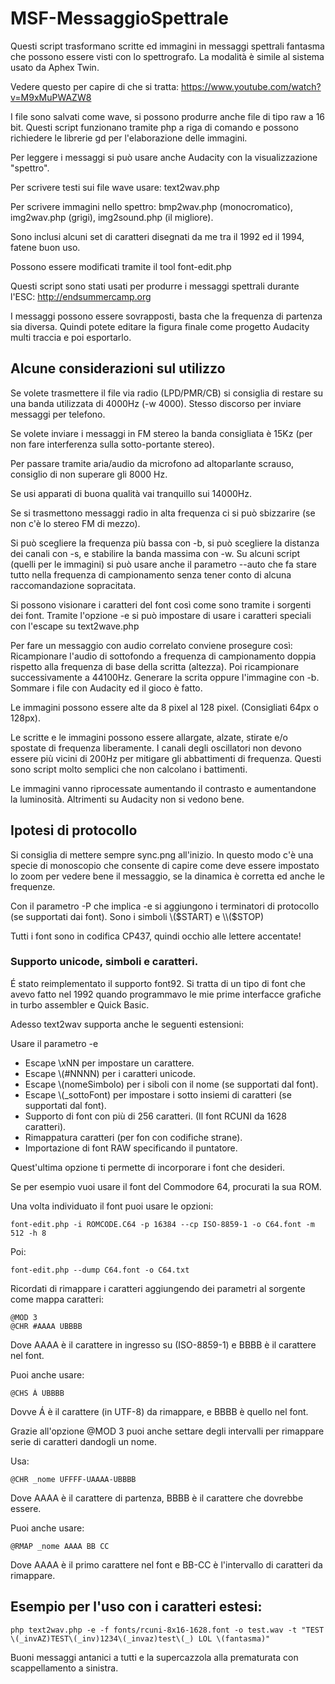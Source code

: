 # MSF-MessaggioSpettrale

Questi script trasformano scritte ed immagini in messaggi spettrali fantasma che possono essere visti con lo 
spettrografo.
La modalità è simile al sistema usato da Aphex Twin.

Vedere questo per capire di che si tratta:
https://www.youtube.com/watch?v=M9xMuPWAZW8

I file sono salvati come wave, si possono produrre anche file di tipo raw a 16 bit.
Questi script funzionano tramite php a riga di comando e possono richiedere le librerie gd per l'elaborazione delle 
immagini.

Per leggere i messaggi si può usare anche Audacity con la visualizzazione "spettro".

Per scrivere testi sui file wave usare: text2wav.php

Per scrivere immagini nello spettro: bmp2wav.php (monocromatico), img2wav.php (grigi), img2sound.php (il migliore).

Sono inclusi alcuni set di caratteri disegnati da me tra il 1992 ed il 1994, fatene buon uso.

Possono essere modificati tramite il tool font-edit.php

Questi script sono stati usati per produrre i messaggi spettrali durante l'ESC:
http://endsummercamp.org

I messaggi possono essere sovrapposti, basta che la frequenza di partenza sia diversa. Quindi potete editare la figura finale come progetto Audacity multi traccia e poi esportarlo.

## Alcune considerazioni sul utilizzo

Se volete trasmettere il file via radio (LPD/PMR/CB) si consiglia di restare su una banda utilizzata di 
4000Hz (-w 4000). Stesso discorso per inviare messaggi per telefono.

Se volete inviare i messaggi in FM stereo la banda consigliata è 15Kz (per non fare interferenza sulla sotto-portante stereo).

Per passare tramite aria/audio da microfono ad altoparlante scrauso, consiglio di non superare gli 8000 Hz.

Se usi apparati di buona qualità vai tranquillo sui 14000Hz.

Se si trasmettono messaggi radio in alta frequenza ci si può sbizzarire (se non c'è lo stereo FM di mezzo).

Si può scegliere la frequenza più bassa con -b, si può scegliere la distanza dei canali con -s, e stabilire la banda massima con -w. Su alcuni script (quelli per le immagini) si può usare anche il parametro --auto che fa stare tutto nella frequenza di campionamento senza tener conto di alcuna raccomandazione sopracitata.

Si possono visionare i caratteri del font così come sono tramite i sorgenti dei font.
Tramite l'opzione -e si può impostare di usare i caratteri speciali con l'escape su text2wave.php

Per fare un messaggio con audio correlato conviene prosegure così:
Ricampionare l'audio di sottofondo a frequenza di campionamento doppia rispetto alla frequenza di base della scritta (altezza).
Poi ricampionare successivamente a 44100Hz. Generare la scrita oppure l'immagine con -b. Sommare i file con Audacity ed il gioco è fatto.

Le immagini possono essere alte da 8 pixel al 128 pixel. (Consigliati 64px o 128px).

Le scritte e le immagini possono essere allargate, alzate, stirate e/o spostate di frequenza liberamente.
I canali degli oscillatori non devono essere più vicini di 200Hz per mitigare gli abbattimenti di frequenza. Questi sono script molto semplici che non calcolano i battimenti.

Le immagini vanno riprocessate aumentando il contrasto e aumentandone la luminosità. Altrimenti su Audacity non si vedono bene.

## Ipotesi di protocollo

Si consiglia di mettere sempre sync.png all'inizio. 
In questo modo c'è una specie di monoscopio che consente di capire come deve essere impostato lo zoom per vedere bene il messaggio, se la dinamica è corretta ed anche le frequenze.

Con il parametro -P che implica -e si aggiungono i terminatori di protocollo (se supportati dai font).
Sono i simboli \\($START) e \\($STOP)

Tutti i font sono in codifica CP437, quindi occhio alle lettere accentate!

### Supporto unicode, simboli e caratteri.

É stato reimplementato il supporto font92. Si tratta di un tipo di font che avevo fatto nel 1992 quando programmavo le mie prime interfacce grafiche in turbo assembler e Quick Basic.

Adesso text2wav supporta anche le seguenti estensioni:

Usare il parametro -e

* Escape \\xNN per impostare un carattere.
* Escape \\(#NNNN) per i caratteri unicode.
* Escape \\(nomeSimbolo) per i siboli con il nome (se supportati dal font).
* Escape \\(_sottoFont) per impostare i sotto insiemi di caratteri (se supportati dal font).
* Supporto di font con più di 256 caratteri. (Il font RCUNI da 1628 caratteri).
* Rimappatura caratteri (per fon con codifiche strane).
* Importazione di font RAW specificando il puntatore.

Quest'ultima opzione ti permette di incorporare i font che desideri.

Se per esempio vuoi usare il font del Commodore 64, procurati la sua ROM. 

Una volta individuato il font puoi usare le opzioni:
```
font-edit.php -i ROMCODE.C64 -p 16384 --cp ISO-8859-1 -o C64.font -m 512 -h 8
```
Poi:
```
font-edit.php --dump C64.font -o C64.txt
```
Ricordati di rimappare i caratteri aggiungendo dei parametri al sorgente come mappa caratteri:
```
@MOD 3
@CHR #AAAA UBBBB
```
Dove AAAA è il carattere in ingresso su (ISO-8859-1) e BBBB è il carattere nel font.

Puoi anche usare:
```
@CHS Á UBBBB
```
Dovve Á è il carattere (in UTF-8) da rimappare, e BBBB è quello nel font.

Grazie all'opzione @MOD 3 puoi anche settare degli intervalli per rimappare serie di caratteri dandogli un nome.

Usa:
```
@CHR _nome UFFFF-UAAAA-UBBBB
```
Dove AAAA è il carattere di partenza, BBBB è il carattere che dovrebbe essere.

Puoi anche usare:
```
@RMAP _nome AAAA BB CC
```
Dove AAAA è il primo carattere nel font e BB-CC è l'intervallo di caratteri da rimappare.

## Esempio per l'uso con i caratteri estesi:
```
php text2wav.php -e -f fonts/rcuni-8x16-1628.font -o test.wav -t "TEST \(_invAZ)TEST\(_inv)1234\(_invaz)test\(_) LOL \(fantasma)"
```

Buoni messaggi antanici a tutti e la supercazzola alla prematurata con scappellamento a sinistra.

